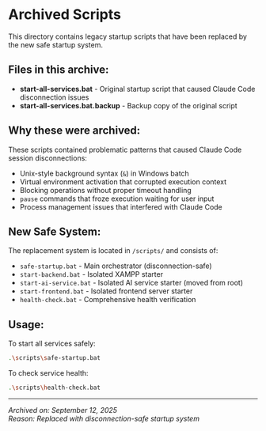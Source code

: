 # Archived Scripts

This directory contains legacy startup scripts that have been replaced by the new safe startup system.

## Files in this archive:

- **start-all-services.bat** - Original startup script that caused Claude Code disconnection issues
- **start-all-services.bat.backup** - Backup copy of the original script

## Why these were archived:

These scripts contained problematic patterns that caused Claude Code session disconnections:
- Unix-style background syntax (`&`) in Windows batch
- Virtual environment activation that corrupted execution context  
- Blocking operations without proper timeout handling
- `pause` commands that froze execution waiting for user input
- Process management issues that interfered with Claude Code

## New Safe System:

The replacement system is located in `/scripts/` and consists of:
- `safe-startup.bat` - Main orchestrator (disconnection-safe)
- `start-backend.bat` - Isolated XAMPP starter
- `start-ai-service.bat` - Isolated AI service starter (moved from root)  
- `start-frontend.bat` - Isolated frontend server starter
- `health-check.bat` - Comprehensive health verification

## Usage:

To start all services safely:
```bash
.\scripts\safe-startup.bat
```

To check service health:
```bash
.\scripts\health-check.bat
```

---
*Archived on: September 12, 2025*  
*Reason: Replaced with disconnection-safe startup system*